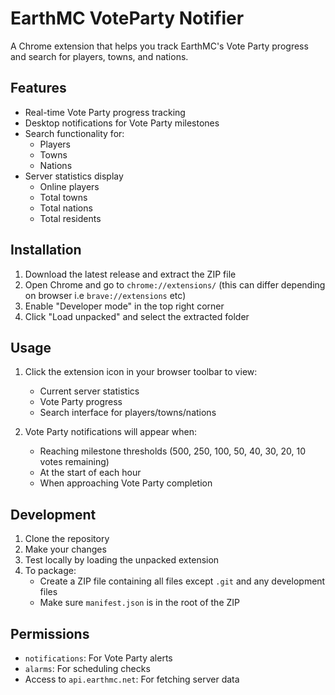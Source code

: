 # EarthMC VoteParty Notifier

A Chrome extension that helps you track EarthMC's Vote Party progress and search for players, towns, and nations.

## Features

- Real-time Vote Party progress tracking
- Desktop notifications for Vote Party milestones
- Search functionality for:
  - Players
  - Towns
  - Nations
- Server statistics display
  - Online players
  - Total towns
  - Total nations
  - Total residents

## Installation

1. Download the latest release and extract the ZIP file
2. Open Chrome and go to `chrome://extensions/` (this can differ depending on browser i.e `brave://extensions` etc)
3. Enable "Developer mode" in the top right corner
4. Click "Load unpacked" and select the extracted folder

## Usage

1. Click the extension icon in your browser toolbar to view:

   - Current server statistics
   - Vote Party progress
   - Search interface for players/towns/nations

2. Vote Party notifications will appear when:
   - Reaching milestone thresholds (500, 250, 100, 50, 40, 30, 20, 10 votes remaining)
   - At the start of each hour
   - When approaching Vote Party completion

## Development

1. Clone the repository
2. Make your changes
3. Test locally by loading the unpacked extension
4. To package:
   - Create a ZIP file containing all files except `.git` and any development files
   - Make sure `manifest.json` is in the root of the ZIP

## Permissions

- `notifications`: For Vote Party alerts
- `alarms`: For scheduling checks
- Access to `api.earthmc.net`: For fetching server data
